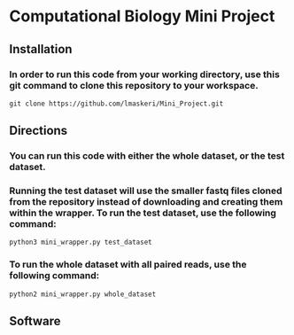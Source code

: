 # Computational Biology Mini Project

## Installation
### In order to run this code from your working directory, use this git command to clone this repository to your workspace.
```
git clone https://github.com/lmaskeri/Mini_Project.git
```
## Directions
### You can run this code with either the whole dataset, or the test dataset. 
### Running the test dataset will use the smaller fastq files cloned from the repository instead of downloading and creating them within the wrapper. To run the test dataset, use the following command:
```
python3 mini_wrapper.py test_dataset
```

### To run the whole dataset with all paired reads, use the following command:
```
python2 mini_wrapper.py whole_dataset
```

## Software 









